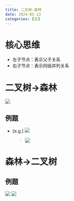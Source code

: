 ```yaml
---
title: 二叉树-森林
date: 2024-05-13
categories: [总]
---
```

# 核心思维
- 左子节点：表示父子关系
- 右子节点：表示同级并列关系

<!-- more -->

# 二叉树->森林

<img src="/img/tree_to_forest.png">

## 例题
- [e.g.] <img src="/img/tree.png">
    > <img src="/img/forest.png">

# 森林->二叉树

## 例题
<img src="/img/forest_to_tree1.png">
<img src="/img/forest_to_tree2.png">
